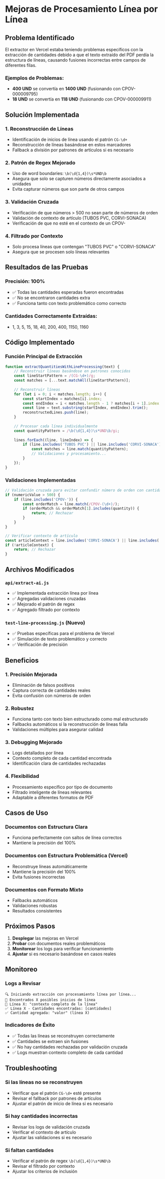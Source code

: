# Mejoras de Procesamiento Línea por Línea

## Problema Identificado

El extractor en Vercel estaba teniendo problemas específicos con la extracción de cantidades debido a que el texto extraído del PDF perdía la estructura de líneas, causando fusiones incorrectas entre campos de diferentes filas.

### Ejemplos de Problemas:
- **400 UND** se convertía en **1400 UND** (fusionando con CPOV-000009795)
- **18 UND** se convertía en **118 UND** (fusionando con CPOV-000009911)

## Solución Implementada

### 1. **Reconstrucción de Líneas**
- Identificación de inicios de línea usando el patrón `CG-\d+`
- Reconstrucción de líneas basándose en estos marcadores
- Fallback a división por patrones de artículos si es necesario

### 2. **Patrón de Regex Mejorado**
- Uso de word boundaries: `\b(\d{1,4})\s*UND\b`
- Asegura que solo se capturen números directamente asociados a unidades
- Evita capturar números que son parte de otros campos

### 3. **Validación Cruzada**
- Verificación de que números > 500 no sean parte de números de orden
- Validación de contexto de artículo (TUBOS PVC, CORVI-SONACA)
- Verificación de que no esté en el contexto de un CPOV-

### 4. **Filtrado por Contexto**
- Solo procesa líneas que contengan "TUBOS PVC" o "CORVI-SONACA"
- Asegura que se procesen solo líneas relevantes

## Resultados de las Pruebas

### Precisión: 100%
- ✅ Todas las cantidades esperadas fueron encontradas
- ✅ No se encontraron cantidades extra
- ✅ Funciona tanto con texto problemático como correcto

### Cantidades Correctamente Extraídas:
- 1, 3, 5, 15, 18, 40, 200, 400, 1150, 1160

## Código Implementado

### Función Principal de Extracción
```javascript
function extractQuantitiesWithLineProcessing(text) {
    // Reconstruir líneas basándose en patrones conocidos
    const lineStartPattern = /(CG-\d+)/g;
    const matches = [...text.matchAll(lineStartPattern)];
    
    // Reconstruir líneas
    for (let i = 0; i < matches.length; i++) {
        const startIndex = matches[i].index;
        const endIndex = i < matches.length - 1 ? matches[i + 1].index : text.length;
        const line = text.substring(startIndex, endIndex).trim();
        reconstructedLines.push(line);
    }
    
    // Procesar cada línea individualmente
    const quantityPattern = /\b(\d{1,4})\s*UND\b/gi;
    
    lines.forEach((line, lineIndex) => {
        if (line.includes('TUBOS PVC') || line.includes('CORVI-SONACA')) {
            const matches = line.match(quantityPattern);
            // Validaciones y procesamiento...
        }
    });
}
```

### Validaciones Implementadas
```javascript
// Validación cruzada para evitar confundir número de orden con cantidad
if (numericValue > 500) {
    if (line.includes('CPOV-')) {
        const orderMatch = line.match(/CPOV-(\d+)/);
        if (orderMatch && orderMatch[1].includes(quantity)) {
            return; // Rechazar
        }
    }
}

// Verificar contexto de artículo
const articleContext = line.includes('CORVI-SONACA') || line.includes('TUBOS PVC');
if (!articleContext) {
    return; // Rechazar
}
```

## Archivos Modificados

### `api/extract-ai.js`
- ✅ Implementada extracción línea por línea
- ✅ Agregadas validaciones cruzadas
- ✅ Mejorado el patrón de regex
- ✅ Agregado filtrado por contexto

### `test-line-processing.js` (Nuevo)
- ✅ Pruebas específicas para el problema de Vercel
- ✅ Simulación de texto problemático y correcto
- ✅ Verificación de precisión

## Beneficios

### 1. **Precisión Mejorada**
- Eliminación de falsos positivos
- Captura correcta de cantidades reales
- Evita confusión con números de orden

### 2. **Robustez**
- Funciona tanto con texto bien estructurado como mal estructurado
- Fallbacks automáticos si la reconstrucción de líneas falla
- Validaciones múltiples para asegurar calidad

### 3. **Debugging Mejorado**
- Logs detallados por línea
- Contexto completo de cada cantidad encontrada
- Identificación clara de cantidades rechazadas

### 4. **Flexibilidad**
- Procesamiento específico por tipo de documento
- Filtrado inteligente de líneas relevantes
- Adaptable a diferentes formatos de PDF

## Casos de Uso

### Documentos con Estructura Clara
- Funciona perfectamente con saltos de línea correctos
- Mantiene la precisión del 100%

### Documentos con Estructura Problemática (Vercel)
- Reconstruye líneas automáticamente
- Mantiene la precisión del 100%
- Evita fusiones incorrectas

### Documentos con Formato Mixto
- Fallbacks automáticos
- Validaciones robustas
- Resultados consistentes

## Próximos Pasos

1. **Desplegar** las mejoras en Vercel
2. **Probar** con documentos reales problemáticos
3. **Monitorear** los logs para verificar funcionamiento
4. **Ajustar** si es necesario basándose en casos reales

## Monitoreo

### Logs a Revisar
```
🔍 Iniciando extracción con procesamiento línea por línea...
📄 Encontrados X posibles inicios de línea
📄 Línea X: "contexto completo de la línea"
✅ Línea X - Cantidades encontradas: [cantidades]
✅ Cantidad agregada: "valor" (línea X)
```

### Indicadores de Éxito
- ✅ Todas las líneas se reconstruyen correctamente
- ✅ Cantidades se extraen sin fusiones
- ✅ No hay cantidades rechazadas por validación cruzada
- ✅ Logs muestran contexto completo de cada cantidad

## Troubleshooting

### Si las líneas no se reconstruyen
- Verificar que el patrón `CG-\d+` esté presente
- Revisar el fallback por patrones de artículos
- Ajustar el patrón de inicio de línea si es necesario

### Si hay cantidades incorrectas
- Revisar los logs de validación cruzada
- Verificar el contexto de artículo
- Ajustar las validaciones si es necesario

### Si faltan cantidades
- Verificar el patrón de regex `\b(\d{1,4})\s*UND\b`
- Revisar el filtrado por contexto
- Ajustar los criterios de inclusión
